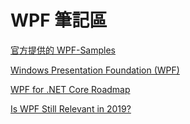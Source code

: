 # WPF 筆記區

[官方提供的 WPF-Samples](https://github.com/microsoft/WPF-Samples)

[Windows Presentation Foundation (WPF)](https://github.com/dotnet/wpf)  

[WPF for .NET Core Roadmap](https://github.com/dotnet/wpf/blob/master/roadmap.md)

[Is WPF Still Relevant in 2019?](https://www.claudiobernasconi.ch/2019/01/30/is-wpf-still-relevant-in-2019/)
